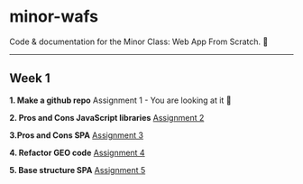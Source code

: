 # minor-wafs
Code &amp; documentation for the Minor Class: Web App From Scratch. 🎉

---

## Week 1

**1. Make a github repo**
Assignment 1 - You are looking at it 👀

**2. Pros and Cons JavaScript libraries**
[Assignment 2](week1/assignment-2.md)

**3.Pros and Cons SPA**
[Assignment 3](week1/assignment-3.md)

**4. Refactor GEO code**
[Assignment 4](week1/assignment-4)

**5. Base structure SPA**
[Assignment 5](week1/assignment-5)
